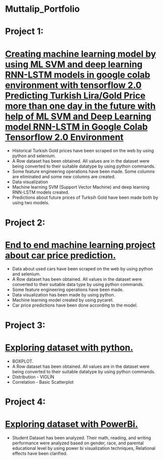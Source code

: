 # Muttalip_Portfolio
# Project 1:

# [Creating machine learning model by using ML SVM and deep learning RNN-LSTM models in google colab environment with tensorflow 2.0 Predicting Turkish Lira/Gold Price more than one day in the future with help of ML SVM and Deep Learning model RNN-LSTM in Google Colab Tensorflow 2.0 Environment](https://gist.github.com/Muttalip7402/0f26a456e2753a427dc034fe9664514a)

- Historical Turkish Gold prices have been scraped on the web by using python and selenium. 
- A Row dataset has been obtained. All values are in the dataset were being converted to their suitable datatype by using python commands.
- Some feature engineering operations have been made. Some columns are eliminated and some new columns are created.
- Data visualization
- Machine learning SVM (Support Vector Machine) and deep learning RNN-LSTM models created. 
- Predictions about future prices of Turksih Gold have been made both by using two models.

# Project 2:
# [End to end machine learning project about car price prediction.](https://github.com/Muttalip7402/CarPricePrediction/blob/main/ArabaFiyatTahmini.ipynb)

- Data about used cars have been scraped on the web by using python and selenium.
- A Row dataset has been obtained. All values in the dataset were converted to their suitable data type by using python commands.
- Some feature engineering operations have been made.
- Data visualization has been made by using python.
- Machine learning model created by using pycaret.
- Car price predictions have been done according to the model.
# Project 3:
# [Exploring dataset with python.](https://gist.github.com/Muttalip7402/57eb94e54c97a787a32188ade5a76d82)

- BOXPLOT. 
- A Row dataset has been obtained. All values are in the dataset were being converted to their suitable datatype by using python commands.
- Distribution - VIOLİN
- Correlation - Basic Scatterplot

# Project 4:
# [Exploring dataset with PowerBi.](https://github.com/Muttalip7402/PowerBiStudentPerformanceProject/blob/main/StudentPerformance.pdf)

- Student Dataset has been analyzed. Their math, reading, and writing performance were analyzed based on gender, race, and parental educational level by using power bi visualization techniques, Relational effects have been clarified.
